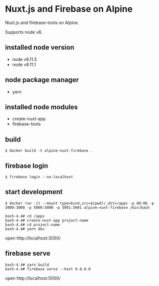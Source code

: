 # Nuxt.js and Firebase on Alpine

Nuxt.js and firebase-tools on Alpine.

Supports node v8.

## installed node version
- node v6.11.5
- node v8.11.1

## node package manager
- yarn

## installed node modules
- create-nuxt-app
- firebase-tools

## build

```
$ docker build -t alpine-nuxt-firebase .
```

## firebase login

```
$ firebase login --no-localhost
```

## start development

```
$ docker run -it --mount type=bind,src=$(pwd)/,dst=/apps -p 80:80 -p 3000:3000 -p 5000:5000 -p 5001:5001 alpine-nuxt-firebase /bin/bash

bash-4.4# cd /apps
bash-4.4# create-nuxt-app project-name
bash-4.4# cd project-name
bash-4.4# yarn dev
```
open http://localhost:3000/

## firebase serve

```
bash-4.4# yarn build
bash-4.4# firebase serve --host 0.0.0.0
```
open http://localhost:5000/
